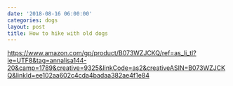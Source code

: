 ```yaml
---
date: '2018-08-16 06:00:00'
categories: dogs
layout: post
title: How to hike with old dogs
---
```


https://www.amazon.com/gp/product/B073WZJCKQ/ref=as_li_tl?ie=UTF8&tag=annalisa144-20&camp=1789&creative=9325&linkCode=as2&creativeASIN=B073WZJCKQ&linkId=ee102aa602c4cda4badaa382ae4f1e84
